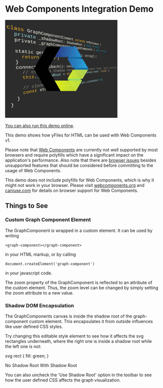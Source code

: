 # Web Components Integration Demo

<img src="../../resources/image/web_components.png" alt="demo-thumbnail" height="320"/>

[You can also run this demo online](https://live.yworks.com/demos/toolkit/webcomponents/index.html).

This demo shows how yFiles for HTML can be used with Web Components v1.

Please note that [Web Components](https://github.com/w3c/webcomponents) are currently not well supported by most browsers and require polyfills which have a significant impact on the application's performance. Also note that there are [browser issues](https://github.com/w3c/webcomponents/issues/179) besides unsupported features that should be considered before committing to the usage of Web Components.

This demo does not include polyfills for Web Components, which is why it might not work in your browser. Please visit [webcomponents.org](https://www.webcomponents.org/) and [caniuse.com](https://caniuse.com/#search=web%20components) for details on browser support for Web Components.

## Things to See

### Custom Graph Component Element

The GraphComponent is wrapped in a custom element. It can be used by writing

```
<graph-component></graph-component>
```

in your HTML markup, or by calling

```
document.createElement('graph-component')
```

in your javascript code.

The zoom property of the GraphComponent is reflected to an attribute of the custom element. Thus, the zoom level can be changed by simply setting the zoom attribute to a new value.

### Shadow DOM Encapsulation

The GraphComponents canvas is inside the shadow root of the graph-component custom element. This encapsulates it from outside influences like user defined CSS styles.

Try changing this editable style element to see how it affects the svg rectangles underneath, where the right one is inside a shadow root while the left one is not:

svg rect { fill: green; }

No Shadow Root With Shadow Root

You can also uncheck the 'Use Shadow Root' option in the toolbar to see how the user defined CSS affects the graph visualization.
